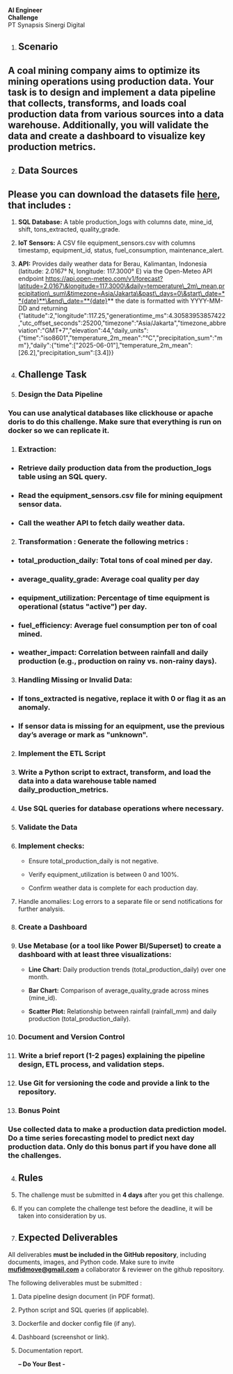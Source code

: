 **AI Engineer**  
**Challenge**  
PT Synapsis Sinergi Digital

1. ## **Scenario**

## A coal mining company aims to optimize its mining operations using production data. Your task is to design and implement a data pipeline that collects, transforms, and loads coal production data from various sources into a data warehouse. Additionally, you will validate the data and create a dashboard to visualize key production metrics.

2. ## **Data Sources**

## Please you can download the datasets file [here](https://drive.google.com/file/d/1rdX3i-YfZaqul1KIR8Tw6QiR1MJsdif-/view?usp=sharing), that includes :

1. **SQL Database:** A table production\_logs with columns date, mine\_id, shift, tons\_extracted, quality\_grade.  
2. **IoT Sensors:** A CSV file equipment\_sensors.csv with columns timestamp, equipment\_id, status, fuel\_consumption, maintenance\_alert.  
3. **API:** Provides daily weather data for Berau, Kalimantan, Indonesia (latitude: 2.0167° N, longitude: 117.3000° E) via the Open-Meteo API endpoint https://api.open-meteo.com/v1/forecast?latitude=2.0167\&longitude=117.3000\&daily=temperature\_2m\_mean,precipitation\_sum\&timezone=Asia/Jakarta\&past\_days=0\&start\_date=**{date}**\&end\_date=**{date}** the date is formatted with YYYY-MM-DD and returning {"latitude":2,"longitude":117.25,"generationtime\_ms":4.30583953857422,"utc\_offset\_seconds":25200,"timezone":"Asia/Jakarta","timezone\_abbreviation":"GMT+7","elevation":44,"daily\_units":{"time":"iso8601","temperature\_2m\_mean":"°C","precipitation\_sum":"mm"},"daily":{"time":\["2025-06-01"\],"temperature\_2m\_mean":\[26.2\],"precipitation\_sum":\[3.4\]}}

   

3. ## **Challenge Task**

1. ### **Design the Data Pipeline**

### You can use analytical databases like clickhouse or apache doris to do this challenge. Make sure that everything is run on docker so we can replicate it. 

1. ### **Extraction:**

* ### Retrieve daily production data from the production\_logs table using an SQL query.

* ### Read the equipment\_sensors.csv file for mining equipment sensor data.

* ### Call the weather API to fetch daily weather data.

2. ### **Transformation :** Generate the following metrics :

* ### total\_production\_daily: Total tons of coal mined per day.

* ### average\_quality\_grade: Average coal quality per day

* ### equipment\_utilization: Percentage of time equipment is operational (status "active") per day.

* ### fuel\_efficiency: Average fuel consumption per ton of coal mined.

* ### weather\_impact: Correlation between rainfall and daily production (e.g., production on rainy vs. non-rainy days).

3. ### **Handling Missing or Invalid Data:**

* ### If tons\_extracted is negative, replace it with 0 or flag it as an anomaly.

* ### If sensor data is missing for an equipment, use the previous day’s average or mark as "unknown".

2. ### **Implement the ETL Script**

1. ### Write a Python script to extract, transform, and load the data into a data warehouse table named daily\_production\_metrics.

2. ### Use SQL queries for database operations where necessary.

3. ### **Validate the Data**

1. ### Implement checks:

   * Ensure total\_production\_daily is not negative.

   * Verify equipment\_utilization is between 0 and 100%.

   * Confirm weather data is complete for each production day.

2. Handle anomalies: Log errors to a separate file or send notifications for further analysis.

4. ### **Create a Dashboard**

1. ### Use Metabase (or a tool like Power BI/Superset) to create a dashboard with at least three visualizations:

   * **Line Chart:** Daily production trends (total\_production\_daily) over one month.

   * **Bar Chart:** Comparison of average\_quality\_grade across mines (mine\_id).

   * **Scatter Plot:** Relationship between rainfall (rainfall\_mm) and daily production (total\_production\_daily).

5. ### **Document and Version Control**

1. ### Write a brief report (1-2 pages) explaining the pipeline design, ETL process, and validation steps.

2. ### Use Git for versioning the code and provide a link to the repository.

6. ### **Bonus Point**

### Use collected data to make a production data prediction model. Do a time series forecasting model to predict next day production data. Only do this bonus part if you have done all the challenges.

4. ## **Rules**

1. The challenge must be submitted in  **4 days** after you get this challenge.   
2. If you can complete the challenge test before the deadline, it will be taken into consideration by us.

5. ## **Expected Deliverables**

All deliverables **must be included in the GitHub repository**, including documents, images, and Python code.  Make sure to invite **mufidmove@gmail.com** a collaborator & reviewer on the github repository.

 The following deliverables must be submitted :

1. Data pipeline design document (in PDF format).  
2. Python script and SQL queries (if applicable).  
3. Dockerfile and docker config file (if any).  
4. Dashboard (screenshot or link).  
5. Documentation report.

   **– Do Your Best \-**